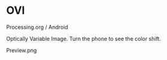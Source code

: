 # OVI

Processing.org / Android

Optically Variable Image. Turn the phone to see the color shift.

Preview.png
